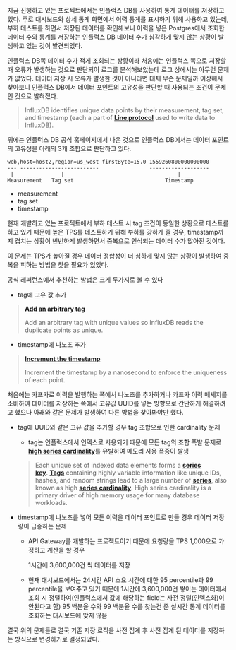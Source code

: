 지금 진행하고 있는 프로젝트에서는 인플럭스 DB를 사용하여 통계 데이터를 저장하고 있다. 주로 대시보드와 상세 통계 화면에서 이력 통계를 표시하기 위해 사용하고 있는데, 부하 테스트를 하면서 저장된 데이터를 확인해보니 이력을 넣은 Postgres에서 조회한 데이터 수와 통계를 저장하는 인플럭스 DB  데이터 수가 심각하게 맞지 않는 상황이 발생하고 있는 것이 발견되었다. 

인플럭스 DB쪽 데이터 수가 적게 조회되는 상황이라 처음에는 인플럭스 쪽으로 저장할 때 오류가 발생하는 것으로 판단되어 로그를 분석해보았는데 로그 상에서는 아무런 문제가 없었다. 데이터 저장 시 오류가 발생한 것이 아니라면 대체 무슨 문제일까 이상해서 찾아보니 인플럭스 DB에서 데이터 포인트의 고유성을 판단할 때 사용되는 조건이 문제인 것으로 밝혀졌다.

> InfluxDB identifies unique data points by their measurement, tag set, and timestamp (each a part of [**Line protocol**](https://docs.influxdata.com/influxdb/v2/reference/syntax/line-protocol) used to write data to InfluxDB).
> 

위에는 인플럭스 DB 공식 홈페이지에서 나온 것으로 인플럭스 DB에서는 데이터 포인트의 고유성을 아래의 3개 조합으로 판단하고 있다.

```
web,host=host2,region=us_west firstByte=15.0 1559260800000000000
--- -------------------------                -------------------
 |               |                                    |
Measurement   Tag set                             Timestamp
```

- measurement
- tag set
- timestamp

현재 개발하고 있는 프로젝트에서 부하 테스트 시 tag 조건이 동일한 상황으로 테스트를 하고 있기 때문에 높은 TPS를 테스트하기 위해 부하를 강하게 줄 경우, timestamp까지 겹치는 상황이 빈번하게 발생하면서 중복으로 인식되는 데이터 수가 많아진 것이다. 

이 문제는 TPS가 높아질 경우 데이터 정합성이 더 심하게 맞지 않는 상황이 발생하여 중복을 피하는 방법을 찾을 필요가 있었다.

공식 레퍼런스에서 추천하는 방법은 크게 두가지로 볼 수 있다

- tag에 고유 값 추가

> [**Add an arbitrary tag**](https://docs.influxdata.com/influxdb/v2/write-data/best-practices/duplicate-points/?dl=oss&code_lang=txt&code_lines=5&code_type=code&first_line=web%252Chost%253Dhost2%252Cregion%253Dus_west%2520firstByte%253D15.0%25201559260800000000000#add-an-arbitrary-tag)
> 
> 
> Add an arbitrary tag with unique values so InfluxDB reads the duplicate points as unique.
> 

- timestamp에 나노초 추가

> [**Increment the timestamp**](https://docs.influxdata.com/influxdb/v2/write-data/best-practices/duplicate-points/?dl=oss&code_lang=txt&code_lines=5&code_type=code&first_line=web%252Chost%253Dhost2%252Cregion%253Dus_west%2520firstByte%253D15.0%25201559260800000000000#increment-the-timestamp)
> 
> 
> Increment the timestamp by a nanosecond to enforce the uniqueness of each point.
> 

처음에는 카프카로 이력을 발행하는 쪽에서 나노초를 추가하거나 카프카 이력 메세지를 소비하여 데이터를 저장하는 쪽에서 고유값 UUID를 넣는 방향으로 간단하게 해결하려고 했으나 아래와 같은 문제가 발생하여 다른 방법을 찾아봐야만 했다.

- tag에 UUID와 같은 고유 값을 추가할 경우 tag 조합으로 인한 cardinality 문제
    - tag는 인플럭스에서 인덱스로 사용되기 때문에 모든 tag의 조합 폭발 문제로 [**high series cardinality**](https://docs.influxdata.com/influxdb/v2/write-data/best-practices/resolve-high-cardinality/?utm_source=chatgpt.com#learn-the-causes-of-high-series-cardinality)를 유발하여 메모리 사용 폭증이 발생
    
    > Each unique set of indexed data elements forms a [**series key**](https://docs.influxdata.com/influxdb/v2/reference/glossary/#series-key). [**Tags**](https://docs.influxdata.com/influxdb/v2/reference/glossary/#tag) containing highly variable information like unique IDs, hashes, and random strings lead to a large number of [**series**](https://docs.influxdata.com/influxdb/v2/reference/glossary/#series), also known as high [**series cardinality**](https://docs.influxdata.com/influxdb/v2/reference/glossary/#series-cardinality). High series cardinality is a primary driver of high memory usage for many database workloads.
    > 
    
- timestamp에 나노초를 넣어 모든 이력을 데이터 포인트로 만들 경우 데이터 저장량이 급증하는 문제
    - API Gateway를 개발하는 프로젝트이기 때문에 요청량을 TPS 1,000으로 가정하고 계산을 할 경우
      
        1시간에 3,600,000건 씩 데이터를 저장
        
    - 현재 대시보드에서는 24시간 API 소요 시간에 대한 95 percentile과 99 percentile을 보여주고 있기 때문에 1시간에 3,600,000건 쌓이는 데이터에서 조회 시 정렬하여(인플럭스에서 값에 해당하는 field는 사전 정렬(인덱스화)이 안된다고 함) 95 백분율 수와 99 백분율 수를 찾는건 준 실시간 통계 데이터를 조회하는 대시보드에 맞지 않음

결국 위의 문제들로 결국 기존 저장 로직을 사전 집계 후 사전 집계 된 데이터를 저장하는 방식으로 변경하기로 결정되었다.
